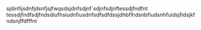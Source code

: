 sjdinfijsdnfjdsnfjsjfwqsdsjdnfsdjnf`sdjnfsdjnftessdjfndfnt
tessdjfndfsdjfndsdiufhsiudnfiusdnfsdfsdfdssjdhbflhdsnbfiudsnhfuidsjfidsjkfndsnjffdfffnt
